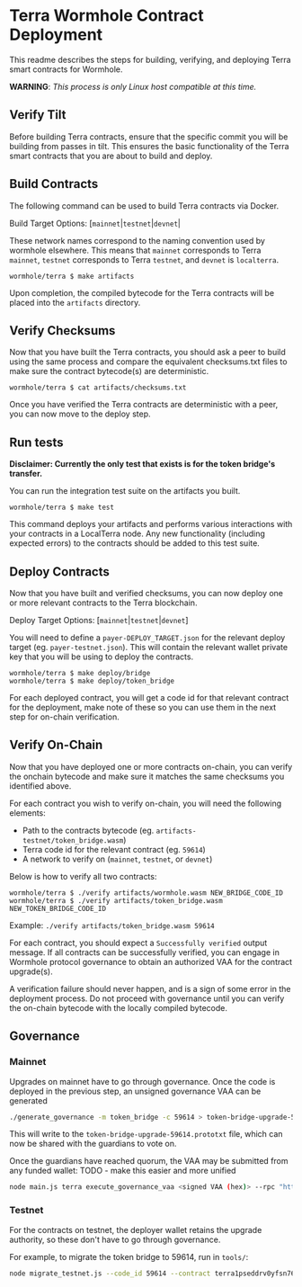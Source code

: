 # Terra Wormhole Contract Deployment

This readme describes the steps for building, verifying, and deploying Terra smart contracts for Wormhole.

**WARNING**: *This process is only Linux host compatible at this time.*

## Verify Tilt

Before building Terra contracts, ensure that the specific commit you will be
building from passes in tilt. This ensures the basic functionality of the
Terra smart contracts that you are about to build and deploy.

## Build Contracts

The following command can be used to build Terra contracts via Docker.

Build Target Options: [`mainnet`|`testnet`|`devnet`|

These network names correspond to the naming convention used by wormhole
elsewhere. This means that `mainnet` corresponds to Terra `mainnet`,
`testnet` corresponds to Terra `testnet`, and `devnet` is `localterra`.

```console
wormhole/terra $ make artifacts
```

Upon completion, the compiled bytecode for the Terra contracts will be placed
into the `artifacts` directory.

## Verify Checksums

Now that you have built the Terra contracts, you should ask a peer to build
using the same process and compare the equivalent checksums.txt files to make
sure the contract bytecode(s) are deterministic.

```console
wormhole/terra $ cat artifacts/checksums.txt
```

Once you have verified the Terra contracts are deterministic with a peer, you can now move to the deploy step.

## Run tests

**Disclaimer: Currently the only test that exists is for the token bridge's transfer.**

You can run the integration test suite on the artifacts you built.

```console
wormhole/terra $ make test
```

This command deploys your artifacts and performs various interactions with your
contracts in a LocalTerra node. Any new functionality (including expected errors)
to the contracts should be added to this test suite.

## Deploy Contracts

Now that you have built and verified checksums, you can now deploy one or more relevant contracts to the Terra blockchain.

Deploy Target Options: [`mainnet`|`testnet`|`devnet`]

You will need to define a `payer-DEPLOY_TARGET.json` for the relevant deploy
target (eg. `payer-testnet.json`).  This will contain the relevant wallet
private key that you will be using to deploy the contracts.

```console
wormhole/terra $ make deploy/bridge
wormhole/terra $ make deploy/token_bridge
```

For each deployed contract, you will get a code id for that relevant
contract for the deployment, make note of these so you can use them in
the next step for on-chain verification.

## Verify On-Chain

Now that you have deployed one or more contracts on-chain, you can verify the
onchain bytecode and make sure it matches the same checksums you identified
above.

For each contract you wish to verify on-chain, you will need the following elements:

- Path to the contracts bytecode (eg. `artifacts-testnet/token_bridge.wasm`)
- Terra code id for the relevant contract (eg. `59614`)
- A network to verify on (`mainnet`, `testnet`, or `devnet`)

Below is how to verify all two contracts:

```console
wormhole/terra $ ./verify artifacts/wormhole.wasm NEW_BRIDGE_CODE_ID
wormhole/terra $ ./verify artifacts/token_bridge.wasm NEW_TOKEN_BRIDGE_CODE_ID
```
Example: `./verify artifacts/token_bridge.wasm 59614`

For each contract, you should expect a `Successfully verified` output message.
If all contracts can be successfully verified, you can engage in Wormhole
protocol governance to obtain an authorized VAA for the contract upgrade(s).

A verification failure should never happen, and is a sign of some error in the
deployment process.  Do not proceed with governance until you can verify the
on-chain bytecode with the locally compiled bytecode.


## Governance

### Mainnet

Upgrades on mainnet have to go through governance. Once the code is deployed in
the previous step, an unsigned governance VAA can be generated

```sh
./generate_governance -m token_bridge -c 59614 > token-bridge-upgrade-59614.prototxt
```

This will write to the `token-bridge-upgrade-59614.prototxt` file, which can
now be shared with the guardians to vote on.

Once the guardians have reached quorum, the VAA may be submitted from any
funded wallet: TODO - make this easier and more unified

``` sh
node main.js terra execute_governance_vaa <signed VAA (hex)> --rpc "https://lcd.terra.dev" --chain_id "columbus-5" --mnemonic "..." --token_bridge "terra10nmmwe8r3g99a9newtqa7a75xfgs2e8z87r2sf"
```

### Testnet

For the contracts on testnet, the deployer wallet retains the upgrade
authority, so these don't have to go through governance.

For example, to migrate the token bridge to 59614, run in `tools/`:

``` sh
node migrate_testnet.js --code_id 59614 --contract terra1pseddrv0yfsn76u4zxrjmtf45kdlmalswdv39a --mnemonic "..."
```

